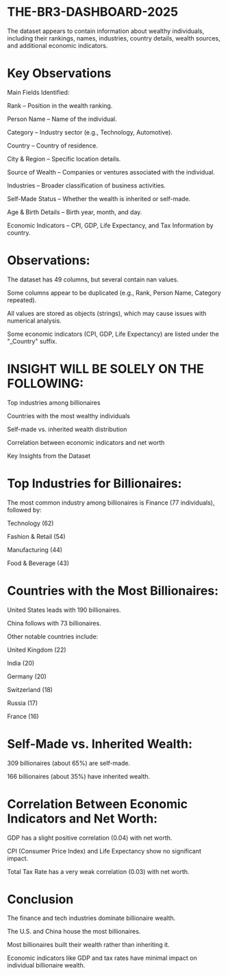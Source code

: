 # THE-BR3-DASHBOARD-2025
The dataset appears to contain information about wealthy individuals, including their rankings, names, industries, country details, wealth sources, and additional economic indicators.
# Key Observations
Main Fields Identified:

Rank – Position in the wealth ranking.

Person Name – Name of the individual.

Category – Industry sector (e.g., Technology, Automotive).

Country – Country of residence.

City & Region – Specific location details.

Source of Wealth – Companies or ventures associated with the individual.

Industries – Broader classification of business activities.

Self-Made Status – Whether the wealth is inherited or self-made.

Age & Birth Details – Birth year, month, and day.

Economic Indicators – CPI, GDP, Life Expectancy, and Tax Information by country.

# Observations:
The dataset has 49 columns, but several contain nan values.

Some columns appear to be duplicated (e.g., Rank, Person Name, Category repeated).

All values are stored as objects (strings), which may cause issues with numerical analysis.

Some economic indicators (CPI, GDP, Life Expectancy) are listed under the "_Country" suffix.

# INSIGHT WILL BE SOLELY ON THE FOLLOWING:

Top industries among billionaires

Countries with the most wealthy individuals

Self-made vs. inherited wealth distribution

Correlation between economic indicators and net worth

Key Insights from the Dataset

# Top Industries for Billionaires:

The most common industry among billionaires is Finance (77 individuals), followed by:

Technology (62)

Fashion & Retail (54)

Manufacturing (44)

Food & Beverage (43)

# Countries with the Most Billionaires:

United States leads with 190 billionaires.

China follows with 73 billionaires.

Other notable countries include:

United Kingdom (22)

India (20)

Germany (20)

Switzerland (18)

Russia (17)

France (16)

# Self-Made vs. Inherited Wealth:

309 billionaires (about 65%) are self-made.

166 billionaires (about 35%) have inherited wealth.

# Correlation Between Economic Indicators and Net Worth:

GDP has a slight positive correlation (0.04) with net worth.

CPI (Consumer Price Index) and Life Expectancy show no significant impact.

Total Tax Rate has a very weak correlation (0.03) with net worth.

# Conclusion
The finance and tech industries dominate billionaire wealth.

The U.S. and China house the most billionaires.

Most billionaires built their wealth rather than inheriting it.

Economic indicators like GDP and tax rates have minimal impact on individual billionaire wealth.
